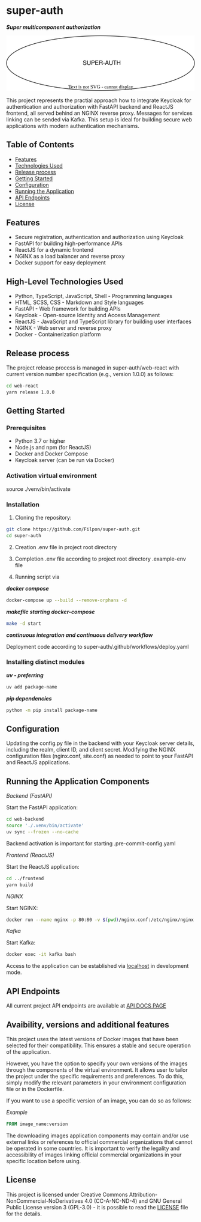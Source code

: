 # super-auth

***Super multicomponent authorization***

![bg center:50% w:500](./description/pictures/super-auth-logo.svg)


This project represents the practial approach how to integrate Keycloak for authentication and authorization with FastAPI backend and ReactJS frontend, all served behind an NGINX reverse proxy. Messages for services linking can be sended via Kafka. This setup is ideal for building secure web applications with modern authentication mechanisms.

## Table of Contents

- [Features](#features)
- [Technologies Used](#technologies-used)
- [Release process](#release-process)
- [Getting Started](#getting-started)
- [Configuration](#configuration)
- [Running the Application](#running-the-application)
- [API Endpoints](#api-endpoints)
- [License](#license)

## Features

- Secure registration, authentication and authorization using Keycloak
- FastAPI for building high-performance APIs
- ReactJS for a dynamic frontend
- NGINX as a load balancer and reverse proxy
- Docker support for easy deployment

## High-Level Technologies Used

- Python, TypeScript, JavaScript, Shell - Programming languages
- HTML, SCSS, CSS - Markdown and Style languages
- FastAPI - Web framework for building APIs
- Keycloak - Open-source Identity and Access Management
- ReactJS - JavaScript and TypeScript library for building user interfaces
- NGINX - Web server and reverse proxy
- Docker - Containerization platform

## Release process

The project release process is managed in super-auth/web-react with current version number specification (e.g., version 1.0.0) as follows:

```bash
cd web-react
yarn release 1.0.0
```

## Getting Started

### Prerequisites

- Python 3.7 or higher
- Node.js and npm (for ReactJS)
- Docker and Docker Compose
- Keycloak server (can be run via Docker)

### Activation virtual environment 

source ./venv/bin/activate 


### Installation

1. Cloning the repository:

```bash
git clone https://github.com/Filpon/super-auth.git
cd super-auth
```

2. Creation .env file in project root directory

3. Completion .env file according to project root directory .example-env file

4. Running script via

***docker compose***

```bash
docker-compose up --build --remove-orphans -d
```

***makefile starting docker-compose***

```bash
make -d start
```

***continuous integration and continuous delivery workflow***

Deployment code according to super-auth/.github/workflows/deploy.yaml

### Installing distinct modules

***uv - preferring***

```bash
uv add package-name
```

***pip dependencies***

```bash
python -m pip install package-name
```

## Configuration
 
Updating the config.py file in the backend with your Keycloak server details, including the realm, client ID, and client secret.
Modifying the NGINX configuration files (nginx.conf, site.conf) as needed to point to your FastAPI and ReactJS applications.

## Running the Application Components

*Backend (FastAPI)*

Start the FastAPI application:

```bash
cd web-backend
source './.venv/bin/activate'
uv sync --frozen --no-cache
```
Backend activation is important for starting .pre-commit-config.yaml

*Frontend (ReactJS)*

Start the ReactJS application:

```bash
cd ../frontend
yarn build
```

*NGINX*

Start NGINX:
```bash
docker run --name nginx -p 80:80 -v $(pwd)/nginx.conf:/etc/nginx/nginx.conf:ro -d nginx
```

*Kafka*

Start Kafka:
```bash
docker exec -it kafka bash
```

Access to the application can be established via [localhost](http://localhost) in development mode. 

## API Endpoints

All current project API endpoints are available at [API DOCS PAGE](http://localhost/api/v1/docs)

## Avaibility, versions and additional features

This project uses the latest versions of Docker images that have been selected for their compatibility. This ensures a stable and secure operation of the application.

However, you have the option to specify your own versions of the images through the components of the virtual environment. It allows user to tailor the project under the specific requirements and preferences.
To do this, simply modify the relevant parameters in your environment configuration file or in the Dockerfile.

If you want to use a specific version of an image, you can do so as follows:

*Example*

```dockerfile
FROM image_name:version
```

The downloading images application components may contain and/or use external links or references to official commercial organizations that cannot be operated in some countries. It is important to verify the legality and accessibility of images linking official commercial organizations in your specific location before using.

## License

This project is licensed under Creative Commons Attribution-NonCommercial-NoDerivatives 4.0 (CC-A-NC-ND-4) and GNU General Public License version 3 (GPL-3.0) - it is possible to read the [LICENSE](./LICENSE) file for the details.
